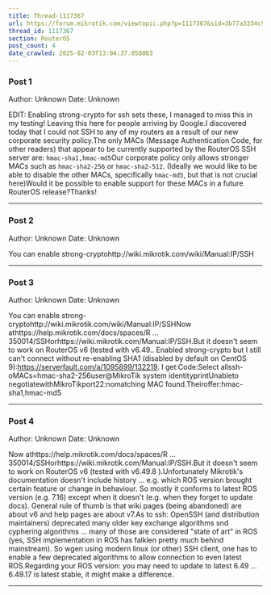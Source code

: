 ```yaml
---
title: Thread-1117367
url: https://forum.mikrotik.com/viewtopic.php?p=1117367&sid=3b77a3334c914448dbbc02bfdff4c3aa#p1117367
thread_id: 1117367
section: RouterOS
post_count: 4
date_crawled: 2025-02-03T13:04:37.058063
---
```


### Post 1
Author: Unknown
Date: Unknown

EDIT: Enabling strong-crypto for ssh sets these, I managed to miss this in my testing! Leaving this here for people arriving by Google.I discovered today that I could not SSH to any of my routers as a result of our new corporate security policy.The only MACs (Message Authentication Code, for other readers) that appear to be currently supported by the RouterOS SSH server are: `hmac-sha1,hmac-md5`Our corporate policy only allows stronger MACs such as `hmac-sha2-256` or `hmac-sha2-512`. (Ideally we would like to be able to disable the other MACs, specifically `hmac-md5`, but that is not crucial here)Would it be possible to enable support for these MACs in a future RouterOS release?Thanks!

---
### Post 2
Author: Unknown
Date: Unknown

You can enable strong-cryptohttp://wiki.mikrotik.com/wiki/Manual:IP/SSH

---
### Post 3
Author: Unknown
Date: Unknown

You can enable strong-cryptohttp://wiki.mikrotik.com/wiki/Manual:IP/SSHNow athttps://help.mikrotik.com/docs/spaces/R ... 350014/SSHorhttps://wiki.mikrotik.com/Manual:IP/SSH.But it doesn't seem to work on RouterOS v6 (tested with v6.49.. Enabled strong-crypto but I still can't connect without re-enabling SHA1 (disabled by default on CentOS 9):https://serverfault.com/a/1095899/132219. I get:Code:Select allssh-oMACs=hmac-sha2-256user@MikroTik system identityprintUnableto negotiatewithMikroTikport22:nomatching MAC found.Theiroffer:hmac-sha1,hmac-md5

---
### Post 4
Author: Unknown
Date: Unknown

Now athttps://help.mikrotik.com/docs/spaces/R ... 350014/SSHorhttps://wiki.mikrotik.com/Manual:IP/SSH.But it doesn't seem to work on RouterOS v6 (tested with v6.49.8 ).Unfortunately Mikrotik's documentation doesn't include history ... e.g. which ROS version brought certain feature or change in behaviour. So mostly it conforms to latest ROS version (e.g. 7.16) except when it doesn't (e.g. when they forget to update docs). General rule of thumb is that wiki pages (being abandoned) are about v6 and help pages are about v7.As to ssh: OpenSSH (and distribution maintainers) deprecated many older key exchange algorithms snd cyphering algorithms ... many of those are considered "state of art" in ROS (yes, SSH implementation in ROS has falklen pretty much behind mainstream). So wgen using modern linux (or other) SSH client, one has to enable a few deprecated algorithms to allow connection to even latest ROS.Regarding your ROS version: you may need to update to latest 6.49 ... 6.49.17 is latest stable, it might make a difference.

---
